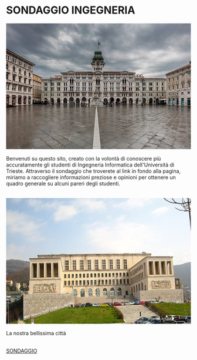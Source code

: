 <html>
<head>


</head>
<body>
<h1>SONDAGGIO INGEGNERIA </h1>
<img src="images/Trieste.jpg" alt="Piazza unità d'Italia" width="1040" height="342">
<p>Benvenuti su questo sito, creato  con la volontà di conoscere più accuratamente gli studenti di Ingegneria Informatica dell'Università di Trieste. Attraverso il sondaggio che troverete al link in fondo alla pagina, miriamo a raccogliere informazioni preziose e opinioni per ottenere un quadro generale su alcuni pareri degli studenti.</p>
<br>
<img src="images/UniversitaTrieste.jpg" oncliclk='document.getElementById("bellissima")textContent ="La nostra STUPENDA città!"'width="1040" height="342">
<p id="bellissima"> La nostra bellissima città </p>
<br>
<a href="sondaggio.html">SONDAGGIO</a>

</body>
</html>

